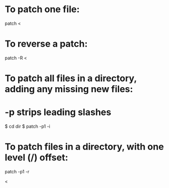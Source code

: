 To patch one file:
==================

patch &lt;

To reverse a patch:
===================

patch -R &lt;

To patch all files in a directory, adding any missing new files:
================================================================

-p strips leading slashes
=========================

$ cd dir $ patch -p1 -i

To patch files in a directory, with one level (/) offset:
=========================================================

patch -p1 -r

&lt;
